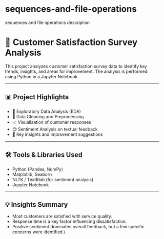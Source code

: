 # sequences-and-file-operations
sequences and file operations description
# 📝 Customer Satisfaction Survey Analysis

This project analyzes customer satisfaction survey data to identify key trends, insights, and areas for improvement. The analysis is performed using Python in a Jupyter Notebook.

---

## 📊 Project Highlights

- 📌 Exploratory Data Analysis (EDA)
- 🧹 Data Cleaning and Preprocessing
- 📈 Visualization of customer responses
- 😊 Sentiment Analysis on textual feedback
- 📌 Key insights and improvement suggestions

---

## 🛠️ Tools & Libraries Used

- Python (Pandas, NumPy)
- Matplotlib, Seaborn
- NLTK / TextBlob (for sentiment analysis)
- Jupyter Notebook

---

## 💡 Insights Summary

- Most customers are satisfied with service quality.
- Response time is a key factor influencing dissatisfaction.
- Positive sentiment dominates overall feedback, but a few specific concerns were identified.\
